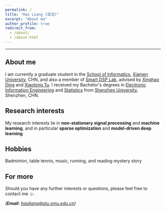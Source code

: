 ```yaml
---
permalink: /
title: "Hao Liang (梁浩)"
excerpt: "About me"
author_profile: true
redirect_from: 
  - /about/
  - /about.html
---
```


***

About me
------
I am currently a graduate student in the [School of Informatics](https://informatics.xmu.edu.cn/), [Xiamen University](https://www.xmu.edu.cn/), CHN, and also a member of [Smart DSP Lab](https://xmu-smartdsp.github.io/index.html), advised by [Xinghao Ding](https://scholar.google.com/citations?user=k5hVBfMAAAAJ&hl=zh-CN&oi=ao) and [Xiaotong Tu](https://tormii.github.io/). I received my Bachelor's degrees in [Electronic Information Engineering](https://hauliang.github.io/files/B-E.pdf) and [Statistics](https://hauliang.github.io/files/B-S.pdf) from [Shenzhen University](https://www.szu.edu.cn/), Shenzhen, CHN.

Research interests
------
My research interests lie in **non-stationary signal processing** and **machine learning**, and in particular **sparse optimization** and **model-driven deep learning**

Hobbies
------
Badminton, table tennis, music, running, and reading mystery story

For more
------
Should you have any further interests or questions, please feel free to contact me ☺.

*(__Email__: haoliang@stu.xmu.edu.cn)*